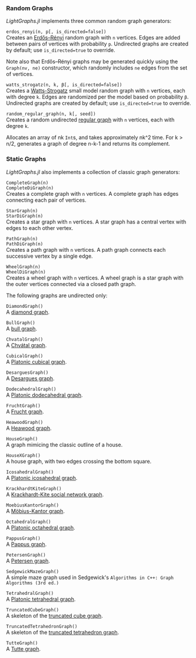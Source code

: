 ### Random Graphs
*LightGraphs.jl* implements three common random graph generators:

`erdos_renyi(n, p[, is_directed=false])`  
Creates an [Erdős–Rényi](http://en.wikipedia.org/wiki/Erdős–Rényi_model) random
graph with `n` vertices. Edges are added between pairs of vertices with
probability `p`. Undirected graphs are created by default; use
`is_directed=true` to override.

Note also that Erdős–Rényi graphs may be generated quickly using the
`Graph(nv, ne)` constructor, which randomly includes `ne` edges from the set of
vertices.


`watts_strogatz(n, k, β[, is_directed=false])`  
Creates a [Watts-Strogatz](https://en.wikipedia.org/wiki/Watts_and_Strogatz_model)
small model random graph with `n` vertices, each with degree `k`. Edges are
randomized per the model based on probability `β`. Undirected graphs are
created by default; use `is_directed=true` to override.

`random_regular_graph(n, k[, seed])`  
Creates a random undirected [regular graph](https://en.wikipedia.org/wiki/Regular_graph) with `n` vertices, each with degree `k`. 

Allocates an array of nk `Int`s, and takes approximately nk^2 time. For k > n/2, generates a graph of degree n-k-1 and returns its complement.

### Static Graphs
*LightGraphs.jl* also implements a collection of classic graph generators:


`CompleteGraph(n)`  
`CompleteDiGraph(n)`  
Creates a complete graph with `n` vertices. A complete graph has edges
connecting each pair of vertices.

`StarGraph(n)`  
`StarDiGraph(n)`  
Creates a star graph with `n` vertices. A star graph has a central vertex with
edges to each other vertex.

`PathGraph(n)`  
`PathDiGraph(n)`  
Creates a path graph with `n` vertices. A path graph connects each successive
vertex by a single edge.

`WheelGraph(n)`  
`WheelDiGraph(n)`  
Creates a wheel graph with `n` vertices. A wheel graph is a star graph with the
outer vertices connected via a closed path graph.

The following graphs are undirected only:

`DiamondGraph()`  
A [diamond graph](http://en.wikipedia.org/wiki/Diamond_graph).

`BullGraph()`  
A [bull graph](https://en.wikipedia.org/wiki/Bull_graph).

`ChvatalGraph()`  
A [Chvátal graph](https://en.wikipedia.org/wiki/Chvátal_graph).

`CubicalGraph()`  
A [Platonic cubical graph](https://en.wikipedia.org/wiki/Platonic_graph).

`DesarguesGraph()`  
A [Desargues  graph](https://en.wikipedia.org/wiki/Desargues_graph).

`DodecahedralGraph()`  
A [Platonic dodecahedral  graph](https://en.wikipedia.org/wiki/Platonic_graph).

`FruchtGraph()`  
A [Frucht  graph](https://en.wikipedia.org/wiki/Frucht_graph).

`HeawoodGraph()`  
A [Heawood  graph](https://en.wikipedia.org/wiki/Heawood_graph).

`HouseGraph()`  
A graph mimicing the classic outline of a house.

`HouseXGraph()`  
A house graph, with two edges crossing the bottom square.

`IcosahedralGraph()`  
A [Platonic icosahedral  graph](https://en.wikipedia.org/wiki/Platonic_graph).

`KrackhardtKiteGraph()`  
A [Krackhardt-Kite social network graph](http://mathworld.wolfram.com/KrackhardtKite.html).

`MoebiusKantorGraph()`  
A [Möbius-Kantor  graph](http://en.wikipedia.org/wiki/Möbius–Kantor_graph).

`OctahedralGraph()`  
A [Platonic octahedral  graph](https://en.wikipedia.org/wiki/Platonic_graph).

`PappusGraph()`  
A [Pappus  graph](http://en.wikipedia.org/wiki/Pappus_graph).

`PetersenGraph()`  
A [Petersen  graph](http://en.wikipedia.org/wiki/Petersen_graph).

`SedgewickMazeGraph()`  
A simple maze graph used in Sedgewick's `Algorithms in C++: Graph Algorithms
(3rd ed.)`

`TetrahedralGraph()`  
A [Platonic tetrahedral  graph](https://en.wikipedia.org/wiki/Platonic_graph).

`TruncatedCubeGraph()`  
A skeleton of the [truncated cube  graph](https://en.wikipedia.org/wiki/Truncated_cube).

`TruncatedTetrahedronGraph()`  
A skeleton of the [truncated tetrahedron  graph](https://en.wikipedia.org/wiki/Truncated_tetrahedron).

`TutteGraph()`  
A [Tutte  graph](https://en.wikipedia.org/wiki/Tutte_graph).

